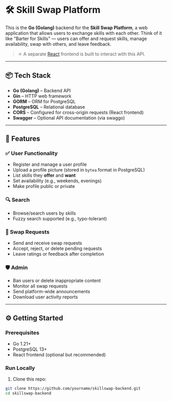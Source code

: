 # 🛠️ Skill Swap Platform 

This is the **Go (Golang)** backend for the **Skill Swap Platform**, a web application that allows users to exchange skills with each other. Think of it like "Barter for Skills" — users can offer and request skills, manage availability, swap with others, and leave feedback.

> ⚛️ A separate [React](https://react.dev/) frontend is built to interact with this API.

---

## 📦 Tech Stack

- **Go (Golang)** – Backend API
- **Gin** – HTTP web framework
- **GORM** – ORM for PostgreSQL
- **PostgreSQL** – Relational database
- **CORS** – Configured for cross-origin requests (React frontend)
- **Swagger** – Optional API documentation (via swaggo)

---

## 🚀 Features

### ✅ User Functionality

- Register and manage a user profile
- Upload a profile picture (stored in `bytea` format in PostgreSQL)
- List skills they **offer** and **want**
- Set availability (e.g., weekends, evenings)
- Make profile public or private

### 🔍 Search

- Browse/search users by skills
- Fuzzy search supported (e.g., typo-tolerant)

### 🔁 Swap Requests

- Send and receive swap requests
- Accept, reject, or delete pending requests
- Leave ratings or feedback after completion

### 🛡️ Admin

- Ban users or delete inappropriate content
- Monitor all swap requests
- Send platform-wide announcements
- Download user activity reports

---

## ⚙️ Getting Started

### Prerequisites

- Go 1.21+
- PostgreSQL 13+
- React frontend (optional but recommended)

### Run Locally

1. Clone this repo:

```bash
git clone https://github.com/yourname/skillswap-backend.git
cd skillswap-backend

